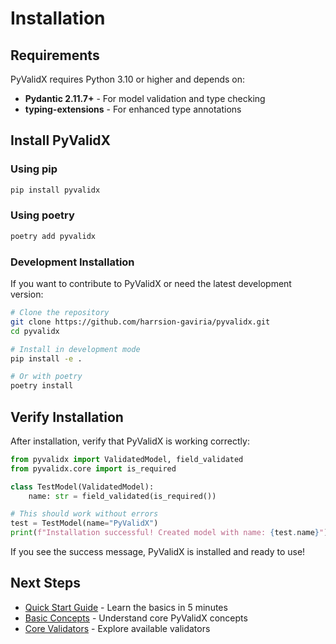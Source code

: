 # Installation

## Requirements

PyValidX requires Python 3.10 or higher and depends on:

- **Pydantic 2.11.7+** - For model validation and type checking
- **typing-extensions** - For enhanced type annotations

## Install PyValidX

### Using pip

```bash
pip install pyvalidx
```

### Using poetry

```bash
poetry add pyvalidx
```

### Development Installation

If you want to contribute to PyValidX or need the latest development version:

```bash
# Clone the repository
git clone https://github.com/harrsion-gaviria/pyvalidx.git
cd pyvalidx

# Install in development mode
pip install -e .

# Or with poetry
poetry install
```

## Verify Installation

After installation, verify that PyValidX is working correctly:

```python
from pyvalidx import ValidatedModel, field_validated
from pyvalidx.core import is_required

class TestModel(ValidatedModel):
    name: str = field_validated(is_required())

# This should work without errors
test = TestModel(name="PyValidX")
print(f"Installation successful! Created model with name: {test.name}")
```

If you see the success message, PyValidX is installed and ready to use!

## Next Steps

- [Quick Start Guide](quick-start.md) - Learn the basics in 5 minutes
- [Basic Concepts](basic-concepts.md) - Understand core PyValidX concepts
- [Core Validators](../validators/core.md) - Explore available validators
